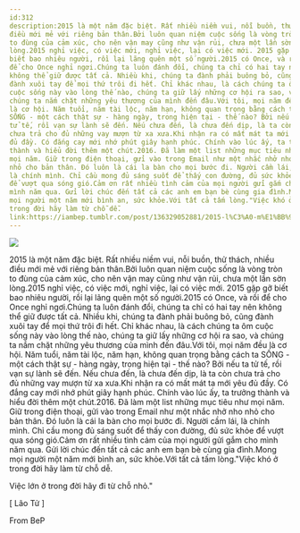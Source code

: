 ```yaml
---
id:312
description:2015 là một năm đặc biệt. Rất nhiều niềm vui, nỗi buồn, thử thách, nhiều
điều mới mẻ với riêng bản thân.Bởi luôn quan niệm cuộc sống là vòng tròn
to đùng của cảm xúc, cho nên vận may cũng như vận rủi, chưa một lần sờn
lòng.2015 nghỉ việc, có việc mới, nghỉ việc, lại có việc mới. 2015 gặp gỡ
biết bao nhiêu người, rồi lại lãng quên một số người.2015 có Once, và rồi
để cho Once nghỉ ngơi.Chúng ta luôn đánh đổi, chúng ta chỉ có hai tay nên
không thể giữ được tất cả. Nhiều khi, chúng ta đành phải buông bỏ, cũng
đành xuôi tay để mọi thứ trôi đi hết. Chỉ khác nhau, là cách chúng ta ôm
cuộc sống này vào lòng thế nào, chúng ta giữ lấy những cơ hội ra sao, và
chúng ta nắm chặt những yêu thương của mình đến đâu.Với tôi, mọi năm đều
là cơ hội. Năm tuổi, năm tài lộc, năm hạn, không quan trọng bằng cách ta
SỐNG - một cách thật sự - hàng ngày, trong hiện tại - thế nào? Bởi nếu ta
tử tế, rồi vạn sự lành sẽ đến. Nếu chưa đến, là chưa đến dịp, là ta còn
chưa trả cho đủ những vay mượn từ xa xưa.Khi nhận ra có mất mát ta mới yêu
đủ đầy. Có đắng cay mới nhớ phút giây hạnh phúc. Chính vào lúc ấy, ta trưởng
thành và hiểu đời thêm một chút.2016. Đã làm một list những mục tiêu như
mọi năm. Giữ trong điện thoại, gửi vào trong Email như một nhắc nhở nho
nhỏ cho bản thân. Đó luôn là cái la bàn cho mọi bước đi. Người cầm lái,
là chính mình. Chỉ cầu mong đủ sáng suốt để thấy con đường, đủ sức khỏe
để vượt qua sóng gió.Cảm ơn rất nhiều tình cảm của mọi người gửi gắm cho
mình năm qua. Gửi lời chúc đến tất cả các anh em bạn bè cùng gia đình.Mong
mọi người một năm mới bình an, sức khỏe.Với tất cả tấm lòng."Việc khó ở
trong đời hãy làm từ chỗ dễ.
link:https://iambep.tumblr.com/post/136329052881/2015-l%C3%A0-m%E1%BB%99t-n%C4%83m-%C4%91%E1%BA%B7c-bi%E1%BB%87t-r%E1%BA%A5t-nhi%E1%BB%81u-ni%E1%BB%81m-vui-n%E1%BB%97i
---
```


![](https://64.media.tumblr.com/2c94b5446a73d04b867ac66571546fd1/tumblr_o08afjNYuX1u3a9rjo1_1280.jpg)

2015 là một năm đặc biệt. Rất nhiều niềm vui, nỗi buồn, thử thách, nhiều
điều mới mẻ với riêng bản thân.Bởi luôn quan niệm cuộc sống là vòng tròn
to đùng của cảm xúc, cho nên vận may cũng như vận rủi, chưa một lần sờn
lòng.2015 nghỉ việc, có việc mới, nghỉ việc, lại có việc mới. 2015 gặp gỡ
biết bao nhiêu người, rồi lại lãng quên một số người.2015 có Once, và rồi
để cho Once nghỉ ngơi.Chúng ta luôn đánh đổi, chúng ta chỉ có hai tay nên
không thể giữ được tất cả. Nhiều khi, chúng ta đành phải buông bỏ, cũng
đành xuôi tay để mọi thứ trôi đi hết. Chỉ khác nhau, là cách chúng ta ôm
cuộc sống này vào lòng thế nào, chúng ta giữ lấy những cơ hội ra sao, và
chúng ta nắm chặt những yêu thương của mình đến đâu.Với tôi, mọi năm đều
là cơ hội. Năm tuổi, năm tài lộc, năm hạn, không quan trọng bằng cách ta
SỐNG - một cách thật sự - hàng ngày, trong hiện tại - thế nào? Bởi nếu ta
tử tế, rồi vạn sự lành sẽ đến. Nếu chưa đến, là chưa đến dịp, là ta còn
chưa trả cho đủ những vay mượn từ xa xưa.Khi nhận ra có mất mát ta mới yêu
đủ đầy. Có đắng cay mới nhớ phút giây hạnh phúc. Chính vào lúc ấy, ta trưởng
thành và hiểu đời thêm một chút.2016. Đã làm một list những mục tiêu như
mọi năm. Giữ trong điện thoại, gửi vào trong Email như một nhắc nhở nho
nhỏ cho bản thân. Đó luôn là cái la bàn cho mọi bước đi. Người cầm lái,
là chính mình. Chỉ cầu mong đủ sáng suốt để thấy con đường, đủ sức khỏe
để vượt qua sóng gió.Cảm ơn rất nhiều tình cảm của mọi người gửi gắm cho
mình năm qua. Gửi lời chúc đến tất cả các anh em bạn bè cùng gia đình.Mong
mọi người một năm mới bình an, sức khỏe.Với tất cả tấm lòng."Việc khó ở
trong đời hãy làm từ chỗ dễ.

Việc lớn ở trong đời hãy đi từ chỗ nhỏ."

[ Lão Tử ]

From BeP